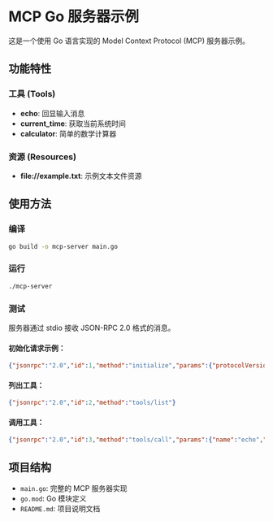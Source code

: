 # MCP Go 服务器示例

这是一个使用 Go 语言实现的 Model Context Protocol (MCP) 服务器示例。

## 功能特性

### 工具 (Tools)
- **echo**: 回显输入消息
- **current_time**: 获取当前系统时间
- **calculator**: 简单的数学计算器

### 资源 (Resources)
- **file://example.txt**: 示例文本文件资源

## 使用方法

### 编译
```bash
go build -o mcp-server main.go
```

### 运行
```bash
./mcp-server
```

### 测试
服务器通过 stdio 接收 JSON-RPC 2.0 格式的消息。

#### 初始化请求示例：
```json
{"jsonrpc":"2.0","id":1,"method":"initialize","params":{"protocolVersion":"2024-11-05","capabilities":{},"clientInfo":{"name":"test-client","version":"1.0.0"}}}
```

#### 列出工具：
```json
{"jsonrpc":"2.0","id":2,"method":"tools/list"}
```

#### 调用工具：
```json
{"jsonrpc":"2.0","id":3,"method":"tools/call","params":{"name":"echo","arguments":{"message":"Hello MCP!"}}}
```

## 项目结构

- `main.go`: 完整的 MCP 服务器实现
- `go.mod`: Go 模块定义
- `README.md`: 项目说明文档

